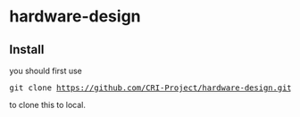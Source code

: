 # hardware-design

## Install
you should first use <pre>git clone https://github.com/CRI-Project/hardware-design.git</pre> to clone this to local.



